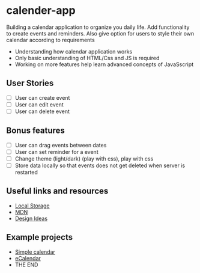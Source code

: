 # calender-app

Building a calendar application to organize you daily life. Add functionality to create events and reminders.
Also give option for users to style their own calendar according to requirements

- Understanding how calendar application works
- Only basic understanding of HTML/Css and JS is required
- Working on more features help learn advanced concepts of JavaSscript

## User Stories

- [ ] User can create event
- [ ] User can edit event
- [ ] User can delete event

## Bonus features

- [ ] User can drag events between dates
- [ ] User can set reminder for a event
- [ ] Change theme (light/dark) (play with css), play with css 
- [ ] Store data locally so that events does not get deleted when server is restarted

## Useful links and resources

- [Local Storage](https://blog.logrocket.com/the-complete-guide-to-using-localstorage-in-javascript-apps-ba44edb53a36/)
- [MDN](https://developer.mozilla.org/en-US/)
- [Design Ideas](https://dribbble.com/tags/calendar)

## Example projects

- [Simple calendar](https://medium.com/@nitinpatel_20236/challenge-of-building-a-calendar-with-pure-javascript-a86f1303267d)
- [eCalendar](https://github.com/muzhaqi16/eCalendar)
- THE END
